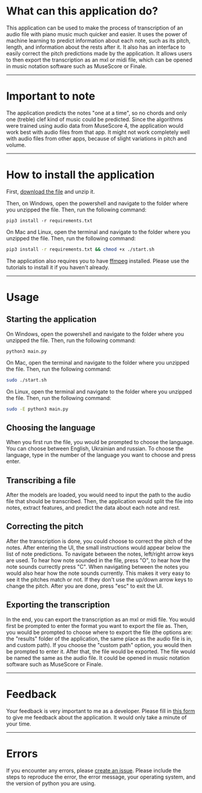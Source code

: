 # What can this application do?
This application can be used to make the process of transcription of an audio file with piano music much quicker and easier. It uses the power of machine learning to predict information about each note, such as its pitch, length, and information about the rests after it. It also has an interface to easily correct the pitch predictions made by the application. It allows users to then export the transcription as an mxl or midi file, which can be opened in music notation software such as MuseScore or Finale.

---

# Important to note
The application predicts the notes "one at a time", so no chords and only one (treble) clef kind of music could be predicted.
Since the algorithms were trained using audio data from MuseScore 4, the application would work best with audio files from that app. It might not work completely well with audio files from other apps, because of slight variations in pitch and volume.

---

# How to install the application
First, [download the file](https://raw.githubusercontent.com/Artem4852/piano-transcription-project/main/pianoTranscriptionProject.zip) and unzip it.

Then, on Windows, open the powershell and navigate to the folder where you unzipped the file. Then, run the following command:
```batch
pip3 install -r requirements.txt
```

On Mac and Linux, open the terminal and navigate to the folder where you unzipped the file. Then, run the following command:
```zsh
pip3 install -r requirements.txt && chmod +x ./start.sh
```

The application also requires you to have [ffmpeg](https://ffmpeg.org/download.html) installed. Please use the tutorials to install it if you haven't already.

---

# Usage

## Starting the application
On Windows, open the powershell and navigate to the folder where you unzipped the file. Then, run the following command:
```batch
python3 main.py
```

On Mac, open the terminal and navigate to the folder where you unzipped the file. Then, run the following command:
```zsh
sudo ./start.sh
```

On Linux, open the terminal and navigate to the folder where you unzipped the file. Then, run the following command:
```zsh
sudo -E python3 main.py
```

## Choosing the language
When you first run the file, you would be prompted to choose the language. You can choose between English, Ukrainian and russian. To choose the language, type in the number of the language you want to choose and press enter.

## Transcribing a file
After the models are loaded, you would need to input the path to the audio file that should be transcribed.
Then, the application would split the file into notes, extract features, and predict the data about each note and rest.

## Correcting the pitch
After the transcription is done, you could choose to correct the pitch of the notes. After entering the UI, the small instructions would appear below the list of note predictions. To navigate between the notes, left/right arrow keys are used. To hear how note sounded in the file, press "O", to hear how the note sounds currectly press "C". When navigating between the notes you would also hear how the note sounds currently. This makes it very easy to see it the pitches match or not. If they don't use the up/down arrow keys to change the pitch. After you are done, press "esc" to exit the UI.

## Exporting the transcription
In the end, you can export the transcription as an mxl or midi file. You would first be prompted to enter the format you want to export the file as. Then, you would be prompted to choose where to export the file (the options are: the "results" folder of the application, the same place as the audio file is in, and custom path). If you choose the "custom path" option, you would then be prompted to enter it. After that, the file would be exported. The file would be named the same as the audio file. It could be opened in music notation software such as MuseScore or Finale.

---

# Feedback
Your feedback is very important to me as a developer. Please fill in [this form](https://docs.google.com/forms/d/e/1FAIpQLSdifFvYqw8eC-sjTLm1EQ9tVVLVnZuZS1HtyZ4i62uIumkbdw/viewform) to give me feedback about the application. It would only take a minute of your time.

---

# Errors
If you encounter any errors, please [create an issue](https://github.com/Artem4852/piano-transcription-project/issues/new). Please include the steps to reproduce the error, the error message, your operating system, and the version of python you are using.